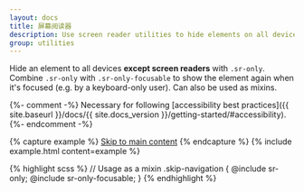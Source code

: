 ```yaml
---
layout: docs
title: 屏幕阅读器
description: Use screen reader utilities to hide elements on all devices except screen readers.
group: utilities
---
```


Hide an element to all devices **except screen readers** with `.sr-only`. Combine `.sr-only` with `.sr-only-focusable` to show the element again when it's focused (e.g. by a keyboard-only user). Can also be used as mixins.

{%- comment -%}
Necessary for following [accessibility best practices]({{ site.baseurl }}/docs/{{ site.docs_version }}/getting-started/#accessibility).
{%- endcomment -%}

{% capture example %}
<a class="sr-only sr-only-focusable" href="#content">Skip to main content</a>
{% endcapture %}
{% include example.html content=example %}

{% highlight scss %}
// Usage as a mixin
.skip-navigation {
  @include sr-only;
  @include sr-only-focusable;
}
{% endhighlight %}
